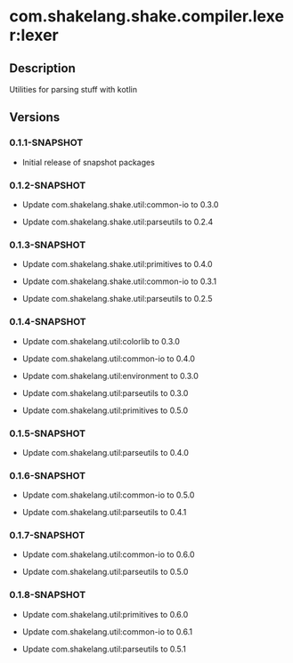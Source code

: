 # com.shakelang.shake.compiler.lexer:lexer

## Description

Utilities for parsing stuff with kotlin

## Versions

### 0.1.1-SNAPSHOT

* Initial release of snapshot packages

### 0.1.2-SNAPSHOT

* Update com.shakelang.shake.util:common-io to 0.3.0

* Update com.shakelang.shake.util:parseutils to 0.2.4

### 0.1.3-SNAPSHOT

* Update com.shakelang.shake.util:primitives to 0.4.0

* Update com.shakelang.shake.util:common-io to 0.3.1

* Update com.shakelang.shake.util:parseutils to 0.2.5

### 0.1.4-SNAPSHOT

* Update com.shakelang.util:colorlib to 0.3.0

* Update com.shakelang.util:common-io to 0.4.0

* Update com.shakelang.util:environment to 0.3.0

* Update com.shakelang.util:parseutils to 0.3.0

* Update com.shakelang.util:primitives to 0.5.0

### 0.1.5-SNAPSHOT

* Update com.shakelang.util:parseutils to 0.4.0

### 0.1.6-SNAPSHOT

* Update com.shakelang.util:common-io to 0.5.0

* Update com.shakelang.util:parseutils to 0.4.1

### 0.1.7-SNAPSHOT

* Update com.shakelang.util:common-io to 0.6.0

* Update com.shakelang.util:parseutils to 0.5.0

### 0.1.8-SNAPSHOT

* Update com.shakelang.util:primitives to 0.6.0

* Update com.shakelang.util:common-io to 0.6.1

* Update com.shakelang.util:parseutils to 0.5.1
